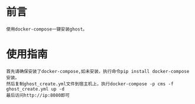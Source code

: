 # 前言
	使用docker-compose一键安装ghost。

# 使用指南
	首先请确保安装了docker-compose,如未安装，执行命令pip install docker-compose安装。
	然后复制ghost_create.yml文件到宿主机上，执行docker-compose -p cms -f ghost_create.yml up -d
	最后访问http://ip:8080即可